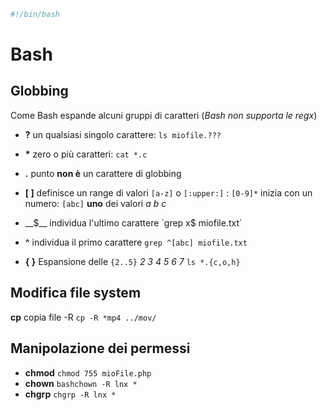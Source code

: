 ```BASH
#!/bin/bash
```

# Bash

## Globbing
Come Bash espande alcuni gruppi di caratteri (_Bash non supporta le regx_)
* __?__ un qualsiasi singolo carattere: `ls miofile.???`
* __*__ zero o più caratteri: `cat *.c`
* __.__ punto __non è__ un carattere di globbing

* __[ ]__ definisce un range di valori `[a-z]` o `[:upper:]` : `[0-9]*` inizia con un numero: `[abc]` __uno__ dei valori _a b c_
* __$__ individua l'ultimo carattere `grep x$ miofile.txt`
* __^__ individua il primo carattere `grep ^[abc] miofile.txt`

* __{ }__ Espansione delle `{2..5}` _2 3 4 5 6 7_ `ls *.{c,o,h}` 

## Modifica file system
__cp__ copia file -R `cp -R *mp4 ../mov/`



## Manipolazione dei permessi

* __chmod__  `chmod 755 mioFile.php`
* __chown__  `bashchown -R lnx *`
* __chgrp__  `chgrp -R lnx *`
